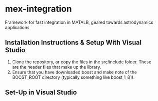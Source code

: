 # mex-integration
Framework for fast integration in MATALB, geared towards astrodynamics applications

## Installation Instructions & Setup With Visual Studio
1. Clone the repository, or copy the files in the src/include folder.  These are the header files that make up the library.
2. Ensure that you have downloaded boost and make note of the BOOST_ROOT directory (typically something like boost_1_81).

## Set-Up in Visual Studio
